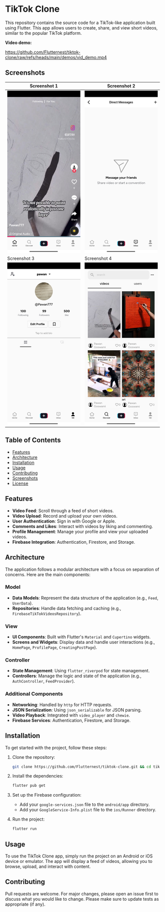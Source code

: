 # TikTok Clone

This repository contains the source code for a TikTok-like application built using Flutter. This app allows users to create, share, and view short videos, similar to the popular TikTok platform.

**Video demo:**

https://github.com/Flutternest/tiktok-clone/raw/refs/heads/main/demos/vid_demo.mp4

## Screenshots

| Screenshot 1 | Screenshot 2 |
|--------------|--------------|
| ![Screenshot 1](https://github.com/Flutternest/tiktok-clone/blob/main/demos/4.jpg?raw=true) | ![Screenshot 2](https://github.com/Flutternest/tiktok-clone/blob/main/demos/1.jpg?raw=true) |
| Screenshot 3 | Screenshot 4 |
| ![Screenshot 3](https://github.com/Flutternest/tiktok-clone/blob/main/demos/3.jpg?raw=true) | ![Screenshot 4](https://github.com/Flutternest/tiktok-clone/blob/main/demos/2.jpg?raw=true) |

## Table of Contents
- [Features](#features)
- [Architecture](#architecture)
- [Installation](#installation)
- [Usage](#usage)
- [Contributing](#contributing)
- [Screenshots](#screenshots)
- [License](#license)

## Features
- **Video Feed**: Scroll through a feed of short videos.
- **Video Upload**: Record and upload your own videos.
- **User Authentication**: Sign in with Google or Apple.
- **Comments and Likes**: Interact with videos by liking and commenting.
- **Profile Management**: Manage your profile and view your uploaded videos.
- **Firebase Integration**: Authentication, Firestore, and Storage.

## Architecture
The application follows a modular architecture with a focus on separation of concerns. Here are the main components:

### Model
- **Data Models**: Represent the data structure of the application (e.g., `Feed`, `UserData`).
- **Repositories**: Handle data fetching and caching (e.g., `FirebaseTikTokVideosRepository`).

### View
- **UI Components**: Built with Flutter's `Material` and `Cupertino` widgets.
- **Screens and Widgets**: Display data and handle user interactions (e.g., `HomePage`, `ProfilePage`, `CreatingPostPage`).

### Controller
- **State Management**: Using `flutter_riverpod` for state management.
- **Controllers**: Manage the logic and state of the application (e.g., `AuthController`, `FeedProvider`).

### Additional Components
- **Networking**: Handled by `http` for HTTP requests.
- **JSON Serialization**: Using `json_serializable` for JSON parsing.
- **Video Playback**: Integrated with `video_player` and `chewie`.
- **Firebase Services**: Authentication, Firestore, and Storage.

## Installation
To get started with the project, follow these steps:

1. Clone the repository:
    ```bash
    git clone https://github.com/Flutternest/tiktok-clone.git && cd tiktok-clone
    ```

2. Install the dependencies:
    ```bash
    flutter pub get
    ```

3. Set up the Firebase configuration:
    - Add your `google-services.json` file to the `android/app` directory.
    - Add your `GoogleService-Info.plist` file to the `ios/Runner` directory.

4. Run the project:
    ```bash
    flutter run
    ```

## Usage
To use the TikTok Clone app, simply run the project on an Android or iOS device or emulator. The app will display a feed of videos, allowing you to browse, upload, and interact with content.

## Contributing
Pull requests are welcome. For major changes, please open an issue first to discuss what you would like to change.
Please make sure to update tests as appropriate (if any).